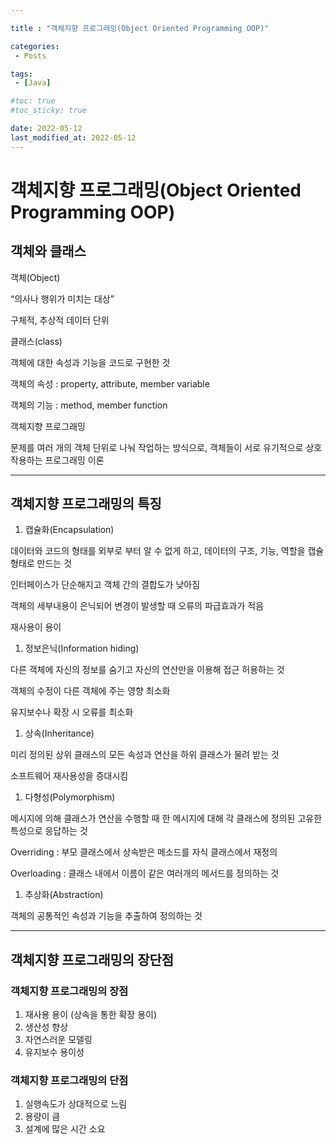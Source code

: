 ```yaml
---

title : "객체지향 프로그래밍(Object Oriented Programming OOP)"

categories:
 - Posts

tags:
 - [Java]

#toc: true
#toc_sticky: true

date: 2022-05-12
last_modified_at: 2022-05-12
---
```


# 객체지향 프로그래밍(Object Oriented Programming OOP)

## 객체와 클래스

객체(Object) 

“의사나 행위가 미치는 대상”

구체적, 추상적 데이터 단위

클래스(class)

객체에 대한 속성과 기능을 코드로 구현한 것

객체의 속성 : property, attribute, member variable

객체의 기능 : method, member function

객체지향 프로그래밍

문제를 여러 개의 객체 단위로 나눠 작업하는 방식으로, 객체들이 서로 유기적으로 상호작용하는 프로그래밍 이론

---

## 객체지향 프로그래밍의 특징

1. 캡슐화(Encapsulation)

데이터와 코드의 형태를 외부로 부터 알 수 없게 하고, 데이터의 구조, 기능, 역할을 캡슐 형태로 만드는 것

인터페이스가 단순해지고 객체 간의 결합도가 낮아짐

객체의 세부내용이 은닉되어 변경이 발생할 때 오류의 파급효과가 적음

재사용이 용이

1. 정보은닉(Information hiding)

다른 객체에 자신의 정보를 숨기고 자신의 연산만을 이용해 접근 허용하는 것

객체의 수정이 다른 객체에 주는 영향 최소화

유지보수나 확장 시 오류를 최소화

1. 상속(Inheritance)

미리 정의된 상위 클래스의 모든 속성과 연산을 하위 클래스가 물려 받는 것

소프트웨어 재사용성을 증대시킴

1. 다형성(Polymorphism)

메시지에 의해 클래스가 연산을 수행할 때 한 메시지에 대해 각 클래스에 정의된 고유한 특성으로 응답하는 것

Overriding : 부모 클래스에서 상속받은 메소드를 자식 클래스에서 재정의

Overloading : 클래스 내에서 이름이 같은 여러개의 메서드를 정의하는 것

1. 추상화(Abstraction)

객체의 공통적인 속성과 기능을 추출하여 정의하는 것

---

## 객체지향 프로그래밍의 장단점

### 객체지향 프로그래밍의 장점

1. 재사용 용이 (상속을 통한 확장 용이)
2. 생산성 향상
3. 자연스러운 모델링
4. 유지보수 용이성

### 객체지향 프로그래밍의 단점

1. 실행속도가 상대적으로 느림
2. 용량이 큼
3. 설계에 많은 시간 소요
